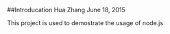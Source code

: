 ##Introducation 
Hua Zhang 
June 18, 2015

This project is used to demostrate the usage of node.js



